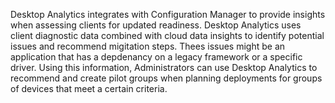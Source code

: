 Desktop Analytics integrates with Configuration Manager to provide insights when assessing clients for updated readiness. Desktop Analytics uses client diagnostic data combined with cloud data insights to identify potential issues and recommend migitation steps. Thees issues might be an application that has a depdenancy on a legacy framework or a specific driver. Using this information, Administrators can use Desktop Analytics to recommend and create pilot groups when planning deployments for groups of devices that meet a certain criteria.
